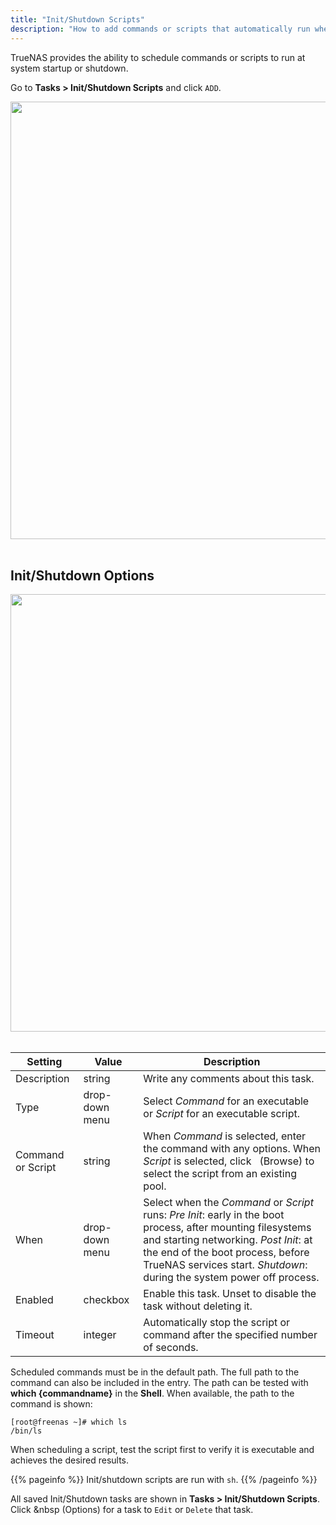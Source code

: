 ```yaml
---
title: "Init/Shutdown Scripts"
description: "How to add commands or scripts that automatically run when TrueNAS starts or begins to shut down."
---
```


TrueNAS provides the ability to schedule commands or scripts to run at system startup or shutdown.

Go to **Tasks > Init/Shutdown Scripts** and click `ADD`.

<img src="/images/TN12.0-TasksInitShutdownScriptsAdd.png" width='700px'>
<br><br>

##  Init/Shutdown Options

<img src="/images/TN12.0-TasksInitShutdownScripts.png" width='700px'>
<br><br>

| Setting           | Value          | Description   |
|-------------------|----------------|----------------|
| Description       | string         | Write any comments about this task.
| Type              | drop-down menu | Select *Command* for an executable or *Script* for an executable script. |
| Command or Script | string         | When *Command* is selected, enter the command with any options. When *Script* is selected, click <i class="fa fa-folder" aria-hidden="true" title="folder"></i>&nbsp; (Browse) to select the script from an existing pool. |
| When              | drop-down menu | Select when the *Command* or *Script* runs: *Pre Init*: early in the boot process, after mounting filesystems and starting networking. *Post Init*: at the end of the boot process, before TrueNAS services start. *Shutdown*: during the system power off process. |
| Enabled           | checkbox       | Enable this task. Unset to disable the task without deleting it. |
| Timeout           | integer        | Automatically stop the script or command after the specified number of seconds.  |

Scheduled commands must be in the default path.
The full path to the command can also be included in the entry.
The path can be tested with **which {commandname}** in the **Shell**.
When available, the path to the command is shown:

```
[root@freenas ~]# which ls
/bin/ls
```

When scheduling a script, test the script first to verify it is executable and achieves the desired results.

{{% pageinfo %}}
Init/shutdown scripts are run with `sh`.
{{% /pageinfo %}}

All saved Init/Shutdown tasks are shown in **Tasks > Init/Shutdown Scripts**.
Click <i class="fas fa-ellipsis-v" aria-hidden="true" title="Options"></i>&nbsp (Options) for a task to `Edit` or `Delete` that task.
